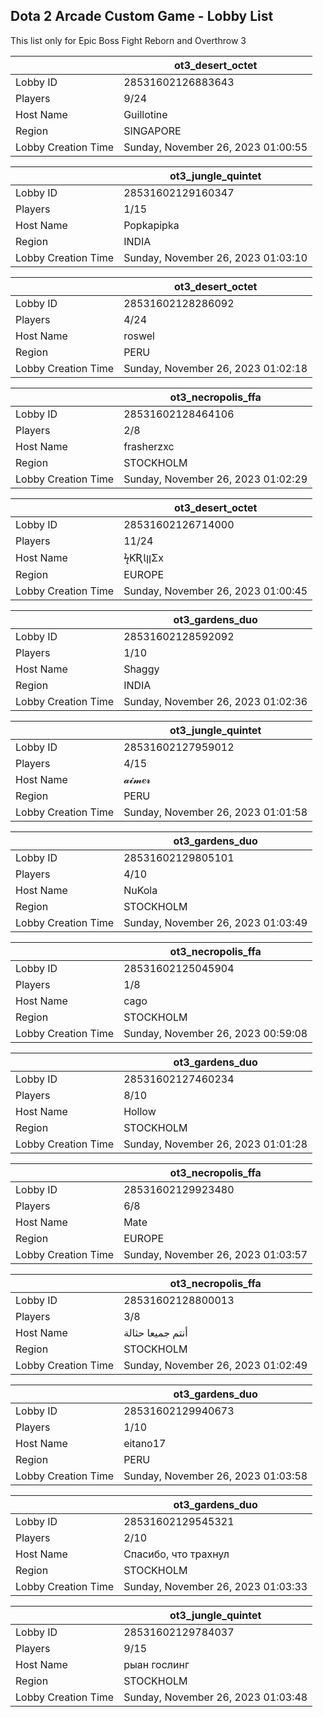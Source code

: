 ## Dota 2 Arcade Custom Game - Lobby List

This list only for Epic Boss Fight Reborn and Overthrow 3

|  | ot3_desert_octet |
| ------ | ------ |
| Lobby ID | 28531602126883643 |
| Players | 9/24 |
| Host Name | Guillotine |
| Region | SINGAPORE |
| Lobby Creation Time | Sunday, November 26, 2023 01:00:55 |


|  | ot3_jungle_quintet |
| ------ | ------ |
| Lobby ID | 28531602129160347 |
| Players | 1/15 |
| Host Name | Popkapipka |
| Region | INDIA |
| Lobby Creation Time | Sunday, November 26, 2023 01:03:10 |


|  | ot3_desert_octet |
| ------ | ------ |
| Lobby ID | 28531602128286092 |
| Players | 4/24 |
| Host Name | roswel |
| Region | PERU |
| Lobby Creation Time | Sunday, November 26, 2023 01:02:18 |


|  | ot3_necropolis_ffa |
| ------ | ------ |
| Lobby ID | 28531602128464106 |
| Players | 2/8 |
| Host Name | frasherzxc |
| Region | STOCKHOLM |
| Lobby Creation Time | Sunday, November 26, 2023 01:02:29 |


|  | ot3_desert_octet |
| ------ | ------ |
| Lobby ID | 28531602126714000 |
| Players | 11/24 |
| Host Name | ϟƘƦƖןןΣx |
| Region | EUROPE |
| Lobby Creation Time | Sunday, November 26, 2023 01:00:45 |


|  | ot3_gardens_duo |
| ------ | ------ |
| Lobby ID | 28531602128592092 |
| Players | 1/10 |
| Host Name | Shaggy |
| Region | INDIA |
| Lobby Creation Time | Sunday, November 26, 2023 01:02:36 |


|  | ot3_jungle_quintet |
| ------ | ------ |
| Lobby ID | 28531602127959012 |
| Players | 4/15 |
| Host Name | 𝓪𝓲𝓶𝒆𝓻 |
| Region | PERU |
| Lobby Creation Time | Sunday, November 26, 2023 01:01:58 |


|  | ot3_gardens_duo |
| ------ | ------ |
| Lobby ID | 28531602129805101 |
| Players | 4/10 |
| Host Name | NuKola |
| Region | STOCKHOLM |
| Lobby Creation Time | Sunday, November 26, 2023 01:03:49 |


|  | ot3_necropolis_ffa |
| ------ | ------ |
| Lobby ID | 28531602125045904 |
| Players | 1/8 |
| Host Name | cago |
| Region | STOCKHOLM |
| Lobby Creation Time | Sunday, November 26, 2023 00:59:08 |


|  | ot3_gardens_duo |
| ------ | ------ |
| Lobby ID | 28531602127460234 |
| Players | 8/10 |
| Host Name | Hollow |
| Region | STOCKHOLM |
| Lobby Creation Time | Sunday, November 26, 2023 01:01:28 |


|  | ot3_necropolis_ffa |
| ------ | ------ |
| Lobby ID | 28531602129923480 |
| Players | 6/8 |
| Host Name | Mate |
| Region | EUROPE |
| Lobby Creation Time | Sunday, November 26, 2023 01:03:57 |


|  | ot3_necropolis_ffa |
| ------ | ------ |
| Lobby ID | 28531602128800013 |
| Players | 3/8 |
| Host Name | أنتم جميعا حثالة |
| Region | STOCKHOLM |
| Lobby Creation Time | Sunday, November 26, 2023 01:02:49 |


|  | ot3_gardens_duo |
| ------ | ------ |
| Lobby ID | 28531602129940673 |
| Players | 1/10 |
| Host Name | eitano17 |
| Region | PERU |
| Lobby Creation Time | Sunday, November 26, 2023 01:03:58 |


|  | ot3_gardens_duo |
| ------ | ------ |
| Lobby ID | 28531602129545321 |
| Players | 2/10 |
| Host Name | Спасибо, что трахнул |
| Region | STOCKHOLM |
| Lobby Creation Time | Sunday, November 26, 2023 01:03:33 |


|  | ot3_jungle_quintet |
| ------ | ------ |
| Lobby ID | 28531602129784037 |
| Players | 9/15 |
| Host Name | рыан гослинг |
| Region | STOCKHOLM |
| Lobby Creation Time | Sunday, November 26, 2023 01:03:48 |


